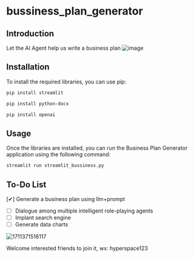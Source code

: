 # bussiness_plan_generator

## Introduction
Let the AI Agent help us write a business plan
![image](https://github.com/GobinFan/bussiness_plan_generator/assets/126868284/5399371f-1899-4e9a-991b-c48662426c89)




## Installation
To install the required libraries, you can use pip:

```bash
pip install streamlit
```
```bash
pip install python-docx
```
```bash
pip install openai 
```

## Usage
Once the libraries are installed, you can run the Business Plan Generator application using the following command:

```bash
streamlit run streamlit_bussiness.py
```

## To-Do List 
[✔] Generate a business plan using llm+prompt
- [ ] Dialogue among multiple intelligent role-playing agents
- [ ] Implant search engine
- [ ] Generate data charts

![1711371516117](https://github.com/GobinFan/bussiness_plan_generator/assets/126868284/d78474dc-1a66-4841-8a64-3e6847308b90)

Welcome interested friends to join it, wx: hyperspace123
